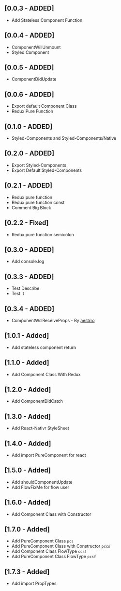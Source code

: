 ## [0.0.3 - ADDED]

- Add Stateless Component Function

## [0.0.4 - ADDED]

- ComponentWillUnmount
- Styled Component

## [0.0.5 - ADDED]

- ComponentDidUpdate

## [0.0.6 - ADDED]

- Export default Component Class
- Redux Pure Function

## [0.1.0 - ADDED]

- Styled-Components and Styled-Components/Native


## [0.2.0 - ADDED]

- Export Styled-Components
- Export Default Styled-Components

## [0.2.1 - ADDED]

- Redux pure function
- Redux pure function const
- Comment Big Block

## [0.2.2 - Fixed]

- Redux pure function semicolon

## [0.3.0 - ADDED]

- Add console.log

## [0.3.3 - ADDED]

- Test Describe
- Test It

## [0.3.4 - ADDED]

- ComponentWillReceiveProps - By [aestrro](https://github.com/aestrro)

## [1.0.1 - Added]

- Add stateless component return

## [1.1.0 - Added]

- Add Component Class With Redux

## [1.2.0 - Added]

- Add ComponentDidCatch

## [1.3.0 - Added]

- Add React-Nativr StyleSheet

## [1.4.0 - Added]

- Add import PureComponent for react

## [1.5.0 - Added]

- Add shouldComponentUpdate
- Add FlowFixMe for flow user

## [1.6.0 - Added]

- Add Component Class with Constructor

## [1.7.0 - Added]

- Add PureComponent Class `pcs`
- Add PureComponent Class with Constructor `pccs`
- Add Component Class FlowType `ccsf`
- Add PureComponent Class FlowType `pcsf`

## [1.7.3 - Added]

- Add import PropTypes
